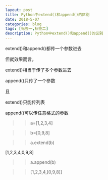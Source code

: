 ```yaml
---
layout: post
title: Python中extend()和append()的区别
date: 2018-5-07
categories: blog
tags: [标签一,标签二]
description: Python中extend()和append()的区别
---
```


extend()和append()都传一个参数进去

但就效果而言，

extend()相当于传了多个参数进去

append()只传了一个参数

且

extend()只能传列表

append()可以传任意格式的参数

>>a=[1,2,3,4]

>>b=[0,9,8]

>>a.extend(b)

[1,2,3,4,0,9,8]

>>a.append(b)

>>[1,2,3,4,[0,9,8]]












